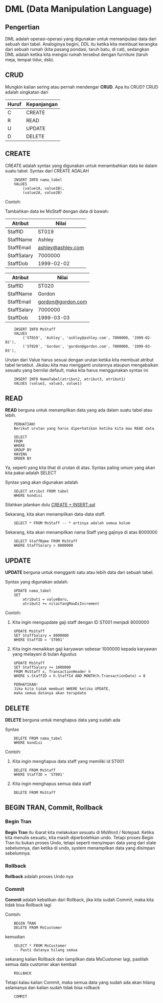 # DML (Data Manipulation Language)

## Pengertian

DML adalah operasi-operasi yang digunakan untuk memanipulasi data dari sebuah dari tabel. Analoginya begini, DDL itu ketika kita membuat kerangka dari sebuah rumah (kita pasang pondasi, taruh batu, di cat), sedangkan DML adalah ketika kita mengisi rumah tersebut dengan furniture (taruh meja, tempat tidur, dsb).

## CRUD

Mungkin kalian sering atau pernah mendengar **CRUD**. Apa itu CRUD? CRUD adalah singkatan dari

| Huruf | Kepanjangan |
| ----- | ----------- |
| C     | CREATE      |
| R     | READ        |
| U     | UPDATE      |
| D     | DELETE      |

## CREATE

CREATE adalah syntax yang digunakan untuk menambahkan data ke dalam suatu tabel. Syntax dari CREATE ADALAH

```
    INSERT INTO nama_tabel
    VALUES
        (value1A, value1B),
        (value2A, value2B)
```

Contoh:

Tambahkan data ke MsStaff dengan data di bawah:

| Atribut     | Nilai             |
| ----------- | ----------------- |
| StaffID     | ST019             |
| StaffName   | Ashley            |
| StaffEmail  | ashley@ashley.com |
| StaffSalary | 7000000           |
| StaffDob    | 1999-02-02        |

| Atribut     | Nilai             |
| ----------- | ----------------- |
| StaffID     | ST020             |
| StaffName   | Gordon            |
| StaffEmail  | gordon@gordon.com |
| StaffSalary | 7000000           |
| StaffDob    | 1999-03-03        |

```
    INSERT INTO MsStaff
    VALUES
        ('ST019', 'Ashley', 'ashley@ashley.com', 7000000, '1999-02-02'),
        ('ST020', 'Gordon', 'gordon@gordon.com', 7000000, '1999-03-03'),
```

Urutan dari Value harus sesuai dengan urutan ketika kita membuat atribut tabel tersebut. Jikalau kita mau mengganti urutannya ataupun mengabaikan sesuatu yang bernilai default, maka kita harus menggunakan syntax ini

```
    INSERT INTO NamaTabel(atribut2, atribut3, atribut1)
    VALUES (value2, value3, value1)
```

## READ

**READ** berguna untuk menampilkan data yang ada dalam suatu tabel atau lebih.

```
    PERHATIAN!
    Berikut urutan yang harus diperhatikan ketika kita mau READ data

    SELECT
    FROM
    WHERE
    GROUP BY
    HAVING
    ORDER BY
```

Ya, seperti yang kita lihat di urutan di atas. Syntax paling umum yang akan kita pakai adalah SELECT

Syntax yang akan digunakan adalah

```
    SELECT atribut FROM tabel
    WHERE kondisi
```

Silahkan jalankan dulu [CREATE + INSERT.sql](https://raw.githubusercontent.com/aridavis/database-sql/master/CREATE%20%2B%20INSERT.sql)

Sekarang, kita akan menampilkan data-data staff.

```
    SELECT * FROM MsStaff -- * artinya adalah semua kolom
```

Sekarang, kita akan menampilkan nama Staff yang gajinya di atas 8000000

```
    SELECT StaffName FROM MsStaff
    WHERE StaffSalary > 8000000
```

## UPDATE

**UPDATE** berguna untuk mengganti satu atau lebih data dari sebuah tabel.

Syntax yang digunakan adalah:

```
    UPDATE nama_tabel
    SET
        atribut1 = valueBaru,
        atribut2 += nilaiYangMauDiIncrement
```

Contoh:

1. Kita ingin mengupdate gaji staff dengan ID ST001 menjadi 8000000

```
    UPDATE MsStaff
    SET StaffSalary = 8000000
    WHERE StaffID = 'ST001'
```

2. Kita ingin menaikkan gaji karyawan sebesar 1000000 kepada karyawan yang melayani di bulan Agustus

```
    UPDATE MsStaff
    SET StaffSalary += 1000000
    FROM MsStaff s, TransactionHeader h
    WHERE s.StaffID = h.StaffId AND MONTH(h.TransactionDate) = 8
```

```
    PERHATIKAN!
    Jika kita tidak membuat WHERE ketika UPDATE,
    maka semua datanya akan terupdate
```

## DELETE

**DELETE** berguna untuk menghapus data yang sudah ada

Syntax

```
    DELETE FROM nama_tabel
    WHERE kondisi
```

Contoh:

1. Kita ingin menghapus data staff yang memiliki id ST001

```
    DELETE FROM MsStaff
    WHERE StaffID = 'ST001'
```

2. Kita ingin menghapus semua data staff

```
    DELETE FROM MsStaff
```

## BEGIN TRAN, Commit, Rollback

### Begin Tran

**Begin Tran** itu ibarat kita melakukan sesuatu di MsWord / Notepad. Ketika kita menulis sesuatu, kita masih diperbolehkan undo. Tetapi proses Begin Tran itu bukan proses Undo, tetapi seperti menyimpan data yang dari state sebelumnya, dan ketika di undo, system menampilkan data yang disimpan sebelumnya.

### Rollback

**Rollback** adalah proses Undo nya

### Commit

**Commit** adalah kebalikan dari Rollback, jika kita sudah Commit, maka kita tidak bisa Rollback lagi

Contoh:

```
    BEGIN TRAN
    DELETE FROM MsCustomer
```

kemudian

```
    SELECT * FROM MsCustomer
    -- Pasti datanya hilang semua
```

sekarang kalian Rollback dan tampilkan data MsCustomer lagi, pastilah semua data customer akan kembali

```
    ROLLBACK
```

Tetapi kalau kalian Commit, maka semua data yang sudah ada akan hilang selamanya dan kalian sudah tidak bisa rollback

```
    COMMIT
```
